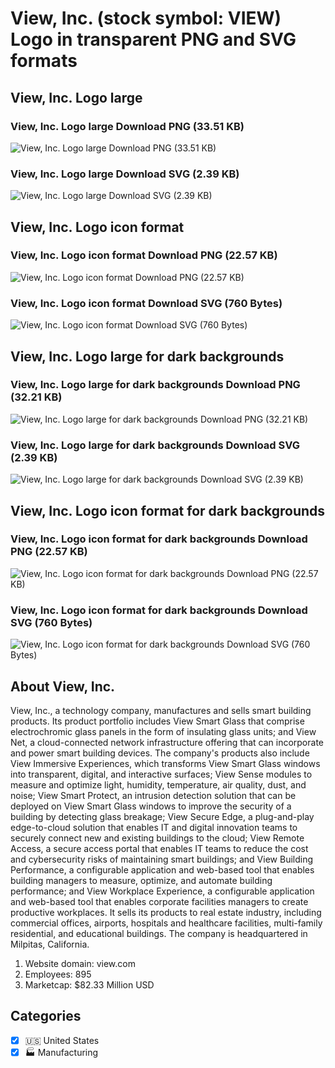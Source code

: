 # View, Inc. (stock symbol: VIEW) Logo in transparent PNG and SVG formats

## View, Inc. Logo large

### View, Inc. Logo large Download PNG (33.51 KB)

![View, Inc. Logo large Download PNG (33.51 KB)](/img/orig/VIEW_BIG-37254736.png)

### View, Inc. Logo large Download SVG (2.39 KB)

![View, Inc. Logo large Download SVG (2.39 KB)](/img/orig/VIEW_BIG-72c2f8c3.svg)

## View, Inc. Logo icon format

### View, Inc. Logo icon format Download PNG (22.57 KB)

![View, Inc. Logo icon format Download PNG (22.57 KB)](/img/orig/VIEW-b0986987.png)

### View, Inc. Logo icon format Download SVG (760 Bytes)

![View, Inc. Logo icon format Download SVG (760 Bytes)](/img/orig/VIEW-a01799d2.svg)

## View, Inc. Logo large for dark backgrounds

### View, Inc. Logo large for dark backgrounds Download PNG (32.21 KB)

![View, Inc. Logo large for dark backgrounds Download PNG (32.21 KB)](/img/orig/VIEW_BIG.D-98588421.png)

### View, Inc. Logo large for dark backgrounds Download SVG (2.39 KB)

![View, Inc. Logo large for dark backgrounds Download SVG (2.39 KB)](/img/orig/VIEW_BIG.D-fbb047cf.svg)

## View, Inc. Logo icon format for dark backgrounds

### View, Inc. Logo icon format for dark backgrounds Download PNG (22.57 KB)

![View, Inc. Logo icon format for dark backgrounds Download PNG (22.57 KB)](/img/orig/VIEW.D-54e7e4c1.png)

### View, Inc. Logo icon format for dark backgrounds Download SVG (760 Bytes)

![View, Inc. Logo icon format for dark backgrounds Download SVG (760 Bytes)](/img/orig/VIEW.D-d87f39d1.svg)

## About View, Inc.

View, Inc., a technology company, manufactures and sells smart building products. Its product portfolio includes View Smart Glass that comprise electrochromic glass panels in the form of insulating glass units; and View Net, a cloud-connected network infrastructure offering that can incorporate and power smart building devices. The company's products also include View Immersive Experiences, which transforms View Smart Glass windows into transparent, digital, and interactive surfaces; View Sense modules to measure and optimize light, humidity, temperature, air quality, dust, and noise; View Smart Protect, an intrusion detection solution that can be deployed on View Smart Glass windows to improve the security of a building by detecting glass breakage; View Secure Edge, a plug-and-play edge-to-cloud solution that enables IT and digital innovation teams to securely connect new and existing buildings to the cloud; View Remote Access, a secure access portal that enables IT teams to reduce the cost and cybersecurity risks of maintaining smart buildings; and View Building Performance, a configurable application and web-based tool that enables building managers to measure, optimize, and automate building performance; and View Workplace Experience, a configurable application and web-based tool that enables corporate facilities managers to create productive workplaces. It sells its products to real estate industry, including commercial offices, airports, hospitals and healthcare facilities, multi-family residential, and educational buildings. The company is headquartered in Milpitas, California.

1. Website domain: view.com
2. Employees: 895
3. Marketcap: $82.33 Million USD


## Categories
- [x] 🇺🇸 United States
- [x] 🏭 Manufacturing
